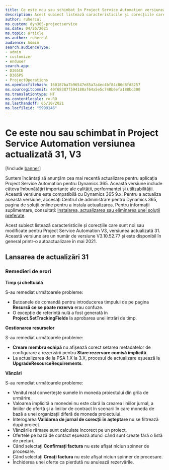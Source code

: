 ```yaml
---
title: Ce este nou sau schimbat în Project Service Automation versiunea actualizată 31, V3
description: Acest subiect listează caracteristicile și corecțiile care sunt disponibile în Project Service Automation V3, versiunea actualizată 31, V3.
author: ruhercul
ms.custom: dyn365-projectservice
ms.date: 04/26/2021
ms.topic: article
ms.author: ruhercul
audience: Admin
search.audienceType:
- admin
- customizer
- enduser
search.app:
- D365CE
- D365PS
- ProjectOperations
ms.openlocfilehash: 160187ba7b96547e85a7a4ec4bf84c86d8fd8257
ms.sourcegitcommit: 40f68387f594180af64a5e5c748b6efa188bd300
ms.translationtype: HT
ms.contentlocale: ro-RO
ms.lasthandoff: 05/10/2021
ms.locfileid: "5999146"
---
```

# <a name="whats-new-or-changed-in-project-service-automation-update-release-31-v3"></a>Ce este nou sau schimbat în Project Service Automation versiunea actualizată 31, V3

[!include [banner](../includes/psa-now-project-operations.md)]

Suntem încântați să anunțăm cea mai recentă actualizare pentru aplicația Project Service Automation pentru Dynamics 365. Această versiune include câteva îmbunătățiri importante ale calității, performanței și utilizabilității. Această versiune este compatibilă cu Dynamics 365 9.x. Pentru a actualiza această versiune, accesați Centrul de administrare pentru Dynamics 365, pagina de soluții online pentru a instala actualizarea. Pentru informații suplimentare, consultați: [Instalarea, actualizarea sau eliminarea unei soluții preferate](/power-platform/admin/install-remove-preferred-solution).

Acest subiect listează caracteristicile și corecțiile care sunt noi sau modificate pentru Project Service Automation V3, versiunea actualizată 31. Această versiune are un număr de versiune V3.10.52.77 și este disponibil în general printr-o autoactualizare în mai 2021.

## <a name="update-release-31"></a>Lansarea de actualizări 31

### <a name="bug-fixes"></a>Remedieri de erori

**Timp și cheltuială**

S-au remediat următoarele probleme:

- Butoanele de comandă pentru introducerea timpului de pe pagina **Resursă ce se poate rezerva** erau confuze.
- O excepție de referință nulă a fost generată în **Project.SetTrackingFields** la aprobarea unei intrări de timp.

**Gestionarea resurselor**

S-au remediat următoarele probleme:

- **Creare membru echipă** nu afișează corect setarea metadatelor de configurare a rezervării pentru **Stare rezervare comisă implicită**.
- La actualizarea de la PSA 1.X la 3.X, procesul de actualizare eșuează la **UpgradeResourceRequirements**.


**Vânzări**

S-au remediat următoarele probleme:

- Venitul real convertește sumele în moneda proiectului din grila de urmărire.
- Valoarea implicită a monedei nu este clară la crearea liniilor jurnal, a liniilor de ofertă și a liniilor de contract în scenarii în care moneda de bază a unei organizații diferă de moneda proiectului.
- Interogarea **Validarea de jurnal de corecții în așteptare** nu se filtrează după proiect.
- Vânzările rămase sunt calculate incorect pe un proiect.
- Ofertele pe bază de contact eșuează atunci când sunt create fără o listă de prețuri.
- Când selectați **Confirmați factura** nu este afișat niciun spinner de procesare.
- Când selectați **Creați factura** nu este afișat niciun spinner de procesare.
- Închiderea unei oferte ca pierdută nu anulează rezervările.







